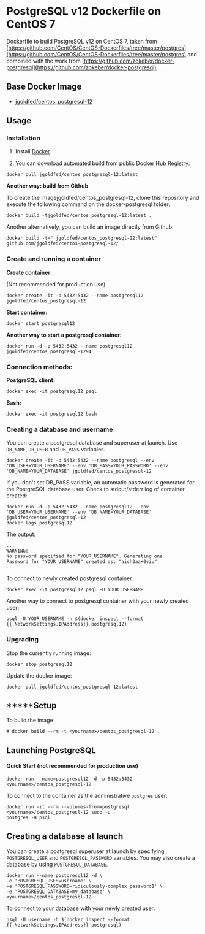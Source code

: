 PostgreSQL v12 Dockerfile on CentOS 7
===========================

Dockerfile to build PostgreSQL v12 on CentOS 7, taken from [https://github.com/CentOS/CentOS-Dockerfiles/tree/master/postgres](https://github.com/CentOS/CentOS-Dockerfiles/tree/master/postgres) and combined with the work from [https://github.com/zokeber/docker-postgresql](https://github.com/zokeber/docker-postgresql)



## Base Docker Image

* [jgoldfed/centos_postgresql-12](https://registry.hub.docker.com/u/jgoldfed/centos_postgresql-12/)

## Usage

### Installation

1. Install [Docker](https://www.docker.com/).

2. You can download automated build from public Docker Hub Registry:

``` docker pull jgoldfed/centos_postgresql-12:latest ```


**Another way: build from Github**

To create the imagejgoldfed/centos_postgresql-12, clone this repository and execute the following command on the docker-postgresql folder:

`docker build -tjgoldfed/centos_postgresql-12:latest .`

Another alternatively, you can build an image directly from Github:

`docker build -t=" jgoldfed/centos_postgresql-12:latest" github.com/jgoldfed/centos-postgresql-12/`


### Create and running a container

**Create container:**

(Not recommended for production use)

``` docker create -it -p 5432:5432 --name postgresql12 jgoldfed/centos_postgresql-12 ```

**Start container:**

``` docker start postgresql12 ```


**Another way to start a postgresql container:**

``` docker run -d -p 5432:5432 --name postgresql12 jgoldfed/centos_postgresql-1294 ```

### Connection methods:

**PostgreSQL client:**

`docker exec -it postgresql12 psql`

**Bash:**

`docker exec -it postgresql12 bash`


### Creating a database and username

You can create a postgresql database and superuser at launch. Use `DB_NAME`, `DB_USER` and `DB_PASS` variables.

```
docker create -it -p 5432:5432 --name postgresql --env 'DB_USER=YOUR_USERNAME' --env 'DB_PASS=YOUR_PASSWORD' --env 'DB_NAME=YOUR_DATABASE' jgoldfed/centos_postgresql-12

```
 
If you don't set DB_PASS variable, an automatic password is generated for the PostgreSQL database user. Check to stdout/stderr log of container created:

```
docker run -d -p 5432:5432 --name postgresql12 --env 'DB_USER=YOUR_USERNAME' --env 'DB_NAME=YOUR_DATABASE' jgoldfed/centos_postgresql-12
docker logs postgresql12
```

The output:

```
...
WARNING: 
No password specified for "YOUR_USERNAME". Generating one
Password for "YOUR_USERNAME" created as: "aich3aaH0yiu"
...
```

To connect to newly created postgresql container:

`docker exec -it postgresql12 psql -U YOUR_USERNAME`

Another way to connect to postgresql container with your newly created user:

```
psql -U YOUR_USERNAME -h $(docker inspect --format {{.NetworkSettings.IPAddress}} postgresql12)
```


### Upgrading

Stop the currently running image:

``` docker stop postgresql12 ```


Update the docker image:

``` docker pull jgoldfed/centos_postgresql-12:latest ```




*****Setup
-----

To build the image

    # docker build --rm -t <yourname>/centos_postgresql-12 .


Launching PostgreSQL
--------------------

#### Quick Start (not recommended for production use)

    docker run --name=postgresql12 -d -p 5432:5432 <yourname>/centos_postgresql-12


To connect to the container as the administrative `postgres` user:

    docker run -it --rm --volumes-from=postgresql <yourname>/centos_postgresl-12 sudo -u
    postgres -H psql


Creating a database at launch
-----------------------------

You can create a postgresql superuser at launch by specifying `POSTGRESQL_USER` and
`POSTGRESQL_PASSWORD` variables. You may also create a database by using `POSTGRESQL_DATABASE`.

    docker run --name postgresql12 -d \
    -e 'POSTGRESQL_USER=username' \
    -e 'POSTGRESQL_PASSWORD=ridiculously-complex_password1' \
    -e 'POSTGRESQL_DATABASE=my_database' \
    <yourname>/centos_postgresql-12

To connect to your database with your newly created user:

    psql -U username -h $(docker inspect --format {{.NetworkSettings.IPAddress}} postgresql)
